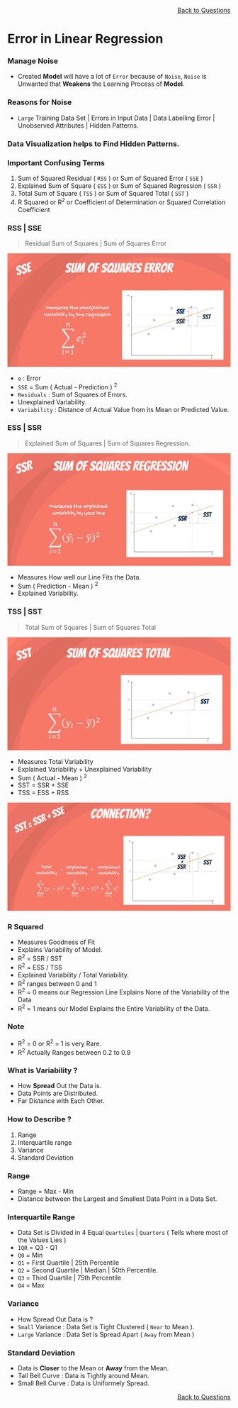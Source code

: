 <p align='right'><a align="right" href="https://github.com/KIRANKUMAR7296/Library/blob/main/Interview.md">Back to Questions</a></p>

# Error in Linear Regression

### Manage Noise
- Created **Model** will have a lot of `Error` because of `Noise`, `Noise` is Unwanted that **Weakens** the Learning Process of **Model**.

### Reasons for **Noise**
- `Large` Training Data Set | Errors in Input Data | Data Labelling Error | Unobserved Attributes | Hidden Patterns.

### Data Visualization helps to Find Hidden Patterns.

### Important Confusing Terms

1. Sum of Squared Residual ( `RSS` ) or Sum of Squared Error ( `SSE` )
2. Explained Sum of Square ( `ESS` ) or Sum of Squared Regression ( `SSR` )
3. Total Sum of Square ( `TSS` ) or Sum of Squared Total ( `SST` )
4. R Squared or R<sup>2</sup> or Coefficient of Determination or Squared Correlation Coefficient 

### RSS | SSE

> Residual Sum of Squares | Sum of Squares Error

![RSS|SSE](Image/SSE_RSS.jpg)

- `e` : Error
- `SSE` = Sum ( Actual - Prediction ) <sup>2</sup>
- `Residuals` : Sum of Squares of Errors.
- Unexplained Variability.
- `Variability` : Distance of Actual Value from its Mean or Predicted Value.

### ESS | SSR

> Explained Sum of Squares | Sum of Squares Regression.

![ESS|SSR](Image/SSR_ESS.jpg)

- Measures How well our Line Fits the Data.
- Sum ( Prediction - Mean ) <sup>2</sup>
- Explained Variability.

### TSS | SST

> Total Sum of Squares | Sum of Squares Total

![TSS|SST](Image/SST_TSS.jpg)

- Measures Total Variability
- Explained Variability + Unexplained Variability
- Sum ( Actual - Mean ) <sup>2</sup>
- SST = SSR + SSE
- TSS = ESS + RSS

![TSS](Image/All.jpg)

### R Squared

- Measures Goodness of Fit
- Explains Variability of Model.
- R<sup>2</sup> = SSR / SST
- R<sup>2</sup> = ESS / TSS
- Explained Variability / Total Variability.
- R<sup>2</sup> ranges between 0 and 1
- R<sup>2</sup> = 0 means our Regression Line Explains None of the Variability of the Data
- R<sup>2</sup> = 1 means our Model Explains the Entire Variability of the Data.

### Note

- R<sup>2</sup> = 0 or R<sup>2</sup> = 1 is very Rare.
- R<sup>2</sup> Actually Ranges between 0.2 to 0.9

### What is Variability ?

- How **Spread** Out the Data is. 
- Data Points are Distributed.  
- Far Distance with Each Other.

### How to Describe ?

1. Range
2. Interquartile range
3. Variance
4. Standard Deviation

### Range 

- Range = Max - Min
- Distance between the Largest and Smallest Data Point in a Data Set.

### Interquartile Range

- Data Set is Divided in 4 Equal `Quartiles` | `Quarters` ( Tells where most of the Values Lies )
- `IQR` = Q3 - Q1 
- `Q0` = Min
- `Q1` = First Quartile | 25th Percentile
- `Q2` = Second Quartile | Median | 50th Percentile.
- `Q3` = Third Quartile | 75th Percentile
- `Q4` = Max

### Variance

- How Spread Out Data is ?
- `Small` Variance : Data Set is Tight Clustered ( `Near` to Mean ).
- `Large` Variance : Data Set is Spread Apart ( `Away` from Mean )

### Standard Deviation

- Data is **Closer** to the Mean or **Away** from the Mean.
- Tall Bell Curve : Data is Tightly around Mean.
- Small Bell Curve : Data is Uniformely Spread.

<p align='right'><a align="right" href="https://github.com/KIRANKUMAR7296/Library/blob/main/Interview.md">Back to Questions</a></p>
